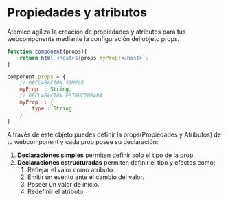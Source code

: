 # Propiedades y atributos

Atomico agiliza la creación de propiedades y atributos para tus webcomponents mediante la configuración del objeto props.

```javascript
function component(props){
    return html`<host>${props.myProp}</host>`;
}

component.props = {
    // DECLARACION SIMPLE
    myProp  : String,
    // DECLARACION ESTRUCTURADA
    myProp  : {
        type : String
    }
}
```

A través de este objeto puedes definir la props\(Propiedades y Atributos\) de tu webcomponent y cada prop posee su declaración:

1. **Declaraciones simples** permiten definir solo el tipo de la prop
2. **Declaraciones estructuradas** permiten definir el tipo y efectos como: 
   1. Reflejar el valor como atributo. 
   2. Emitir un evento ante el cambio del valor.
   3. Poseer un valor de inicio. 
   4. Redefinir el atributo.

